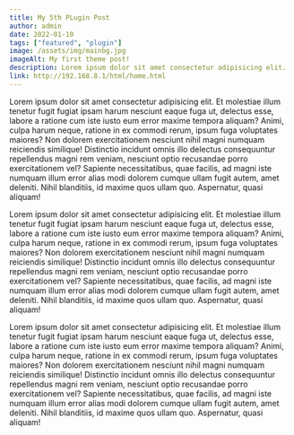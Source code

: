 ```yaml
---
title: My 5th PLugin Post
author: admin
date: 2022-01-10
tags: ["featured", "plugin"]
image: /assets/img/mainbg.jpg
imageAlt: My first theme post!
description: Lorem ipsum dolor sit amet consectetur adipisicing elit.  
link: http://192.168.8.1/html/home.html
---
```


Lorem ipsum dolor sit amet consectetur adipisicing elit. Et molestiae illum tenetur fugit fugiat ipsam harum nesciunt eaque fuga ut, delectus esse, labore a ratione cum iste iusto eum error maxime tempora aliquam? Animi, culpa harum neque, ratione in ex commodi rerum, ipsum fuga voluptates maiores? Non dolorem exercitationem nesciunt nihil magni numquam reiciendis similique! Distinctio incidunt omnis illo delectus consequuntur repellendus magni rem veniam, nesciunt optio recusandae porro exercitationem vel? Sapiente necessitatibus, quae facilis, ad magni iste numquam illum error alias modi dolorem cumque ullam fugit autem, amet deleniti. Nihil blanditiis, id maxime quos ullam quo. Aspernatur, quasi aliquam!


Lorem ipsum dolor sit amet consectetur adipisicing elit. Et molestiae illum tenetur fugit fugiat ipsam harum nesciunt eaque fuga ut, delectus esse, labore a ratione cum iste iusto eum error maxime tempora aliquam? Animi, culpa harum neque, ratione in ex commodi rerum, ipsum fuga voluptates maiores? Non dolorem exercitationem nesciunt nihil magni numquam reiciendis similique! Distinctio incidunt omnis illo delectus consequuntur repellendus magni rem veniam, nesciunt optio recusandae porro exercitationem vel? Sapiente necessitatibus, quae facilis, ad magni iste numquam illum error alias modi dolorem cumque ullam fugit autem, amet deleniti. Nihil blanditiis, id maxime quos ullam quo. Aspernatur, quasi aliquam!


Lorem ipsum dolor sit amet consectetur adipisicing elit. Et molestiae illum tenetur fugit fugiat ipsam harum nesciunt eaque fuga ut, delectus esse, labore a ratione cum iste iusto eum error maxime tempora aliquam? Animi, culpa harum neque, ratione in ex commodi rerum, ipsum fuga voluptates maiores? Non dolorem exercitationem nesciunt nihil magni numquam reiciendis similique! Distinctio incidunt omnis illo delectus consequuntur repellendus magni rem veniam, nesciunt optio recusandae porro exercitationem vel? Sapiente necessitatibus, quae facilis, ad magni iste numquam illum error alias modi dolorem cumque ullam fugit autem, amet deleniti. Nihil blanditiis, id maxime quos ullam quo. Aspernatur, quasi aliquam!